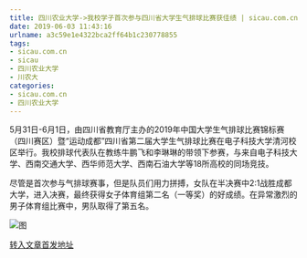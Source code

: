 ```yaml
---
title: 四川农业大学->我校学子首次参与四川省大学生气排球比赛获佳绩 | sicau.com.cn
date: 2019-06-03 11:43:16
urlname: a3c59e1e4322bca2ff64b1c230778855
tags: 
- sicau.com.cn
- sicau
- 四川农业大学
- 川农大
categories:
- sicau.com.cn
- 四川农业大学
---
```



5月31日-6月1日，由四川省教育厅主办的2019年中国大学生气排球比赛锦标赛（四川赛区）暨“运动成都”四川省第二届大学生气排球比赛在电子科技大学清河校区举行。我校排球代表队在教练牛鹏飞和李琳琳的带领下参赛，与来自电子科技大学、西南交通大学、西华师范大学、西南石油大学等18所高校的同场竞技。

尽管是首次参与气排球赛事，但是队员们用力拼搏，女队在半决赛中2:1战胜成都大学，进入决赛，最终获得女子体育组第二名（一等奖）的好成绩。在异常激烈的男子体育组比赛中，男队取得了第五名。



![图](https://news.sicau.edu.cn/__local/4/ED/78/50F854D9119DC67325E17625359_2D51D3A2_1C133.jpg)

[转入文章首发地址](https://news.sicau.edu.cn/info/1078/51875.htm)